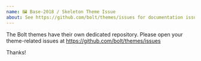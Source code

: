 ```yaml
---
name: 🖼 Base-2018 / Skeleton Theme Issue
about: See https://github.com/bolt/themes/issues for documentation issues
---
```


The Bolt themes have their own dedicated repository. Please open your
theme-related issues at https://github.com/bolt/themes/issues

Thanks!
